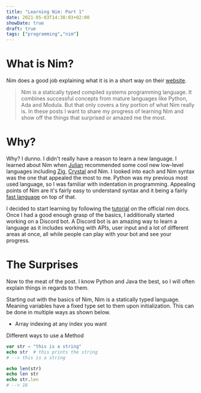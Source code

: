 ```yaml
---
title: "Learning Nim: Part 1"
date: 2021-05-03T14:38:03+02:00
showDate: true
draft: true
tags: ["programming","nim"]
---
```


# What is Nim?
Nim does a good job explaining what it is in a short way on their [website](https://nim-lang.org/).
> Nim is a statically typed compiled systems programming language. It combines successful concepts from mature languages like Python, Ada and Modula.
But that only covers a tiny portion of what Nim really is. In these posts I want to share my progress of learning Nim and show off the things that surprised or amazed me the most.

# Why?
Why? I dunno. I didn't really have a reason to learn a new language. I learned about Nim when [Julian](https://xyquadrat.ch/) recommended some cool new low-level languages including [Zig](https://ziglang.org/), [Crystal](https://crystal-lang.org/) and Nim. I looked into each and Nim syntax was the one that appealed the most to me. Python was my previous most used language, so I was familiar with indentation in programming. Appealing points of Nim are it's fairly easy to understand syntax and it being a fairly [fast language](https://github.com/kostya/benchmarks) on top of that.

I decided to start learning by following the [tutorial](https://nim-lang.org/docs/tut1.html) on the official nim docs. Once I had a good enough grasp of the basics, I additionally started working on a Discord bot. A Discord bot is an amazing way to learn a language as it includes working with APIs, user input and a lot of different areas at once, all while people can play with your bot and see your progress.

# The Surprises
Now to the meat of the post. I know Python and Java the best, so I will often explain things in regards to them.

Starting out with the basics of Nim, Nim is a statically typed language. Meaning variables have a fixed type set to them upon initialization. This can be done in multiple ways as shown below.

- Array indexing at any index you want



Different ways to use a Method
```nim
var str = "this is a string"
echo str  # this prints the string
# --> this is a string

echo len(str)
echo len str
echo str.len
# --> 16
```